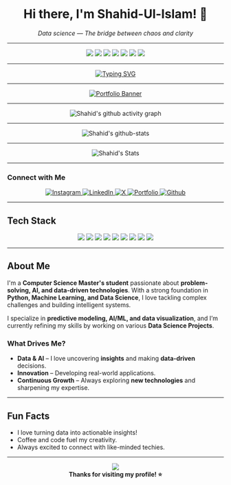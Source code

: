 <h1 align="center">Hi there, I'm Shahid-Ul-Islam! 👋</h1>

<p align="center"><i>Data science — The bridge between chaos and clarity</i></p>

---

<p align="center">
  <img src="https://img.shields.io/badge/Python-3677A9?style=for-the-badge&logo=python&logoColor=white"/>
  <img src="https://img.shields.io/badge/Machine%20Learning-FF6F00?style=for-the-badge&logo=scikit-learn&logoColor=white"/>
  <img src="https://img.shields.io/badge/Data%20Science-1A237E?style=for-the-badge"/>
  <img src="https://img.shields.io/badge/TensorFlow-FF6F00?style=for-the-badge&logo=TensorFlow&logoColor=white"/>
  <img src="https://img.shields.io/badge/Pandas-150458?style=for-the-badge&logo=Pandas&logoColor=white"/>
  <img src="https://img.shields.io/badge/Matplotlib-11557C?style=for-the-badge&logo=matplotlib&logoColor=white"/>
  <img src="https://img.shields.io/badge/SQL-4479A1?style=for-the-badge&logo=postgresql&logoColor=white"/>
</p>

---

<p align="center">
  <a href="https://github.com/Khanz9664"><img src="https://readme-typing-svg.herokuapp.com?size=24&center=true&vCenter=true&width=500&lines=Passionate+CS+Student;AI+and+ML+Enthusiast;Exploring+Data+Science" alt="Typing SVG" /></a>
</p>

---

<p align="center">
  <a href="https://khanz9664.github.io/portfolio" target="_blank">
    <img src="https://media.licdn.com/dms/image/v2/D5612AQGveoVHSzUXlw/article-cover_image-shrink_720_1280/article-cover_image-shrink_720_1280/0/1686439739259?e=2147483647&v=beta&t=6CAsp499Q8Z49vEnuQLpWQUuIhGe71Blbz2DA3uy09A" alt="Portfolio Banner">
  </a>
</p>

---

<p align="center">
  <img src="https://github-readme-activity-graph.vercel.app/graph?username=Khanz9664&theme=github-compact" alt="Shahid's github activity graph" />
</p>

---

<p align="center">
  <img src="https://stats.dooboo.io/api/github-stats-advanced?login=Khanz9664" alt="Shahid's github-stats" />
</p>

---

<p align="center">
  <img src="https://github-readme-stats.vercel.app/api?username=khanz9664&theme=vue-dark&show_icons=true&hide_border=true&count_private=true" alt="Shahid's Stats" />
</p>

---

### Connect with Me

<p align="center">
  <a href="https://instagram.com/shaddy9664">
    <img src="https://img.shields.io/badge/Instagram-%23E4405F.svg?logo=Instagram&logoColor=white" alt="Instagram"/>
  </a>
  <a href="https://linkedin.com/in/shahid-ul-islam-13650998">
    <img src="https://img.shields.io/badge/LinkedIn-%230077B5.svg?logo=linkedin&logoColor=white" alt="LinkedIn"/>
  </a>
  <a href="https://x.com/Shaddy9664">
    <img src="https://img.shields.io/badge/X-black.svg?logo=X&logoColor=white" alt="X"/>
  </a>
  <a href="https://khanz9664.github.io/portfolio/">
    <img src="https://img.shields.io/badge/Portfolio-green" alt="Portfolio"/>
  </a>
  <a href="https://github.com/Khanz9664">
    <img src="https://img.shields.io/badge/Github-red" alt="Github"/>
  </a>
</p>

---

## Tech Stack

<p align="center">
  <img src="https://img.shields.io/badge/Python-3776AB?style=for-the-badge&logo=python&logoColor=white"/>
  <img src="https://img.shields.io/badge/Numpy-013243?style=for-the-badge&logo=numpy&logoColor=white"/>
  <img src="https://img.shields.io/badge/Pandas-150458?style=for-the-badge&logo=pandas&logoColor=white"/>
  <img src="https://img.shields.io/badge/TensorFlow-FF6F00?style=for-the-badge&logo=tensorflow&logoColor=white"/>
  <img src="https://img.shields.io/badge/Scikit%20Learn-F7931E?style=for-the-badge&logo=scikit-learn&logoColor=white"/>
  <img src="https://img.shields.io/badge/Matplotlib-11557C?style=for-the-badge&logo=matplotlib&logoColor=white"/>
  <img src="https://img.shields.io/badge/SQL-4479A1?style=for-the-badge&logo=postgresql&logoColor=white"/>
  <img src="https://img.shields.io/badge/Markdown-000000?style=for-the-badge&logo=markdown&logoColor=white"/>
  <img src="https://img.shields.io/badge/Ubuntu-E95420?style=for-the-badge&logo=ubuntu&logoColor=white"/>
</p>

---

## About Me

I'm a **Computer Science Master's student** passionate about **problem-solving, AI, and data-driven technologies**. With a strong foundation in **Python, Machine Learning, and Data Science**, I love tackling complex challenges and building intelligent systems.

I specialize in **predictive modeling, AI/ML, and data visualization**, and I’m currently refining my skills by working on various **Data Science Projects**.

### What Drives Me?
- **Data & AI** – I love uncovering **insights** and making **data-driven** decisions.
- **Innovation** – Developing real-world applications.
- **Continuous Growth** – Always exploring **new technologies** and sharpening my expertise.

---
## Fun Facts
- I love turning data into actionable insights!
- Coffee and code fuel my creativity.
- Always excited to connect with like-minded techies.

---

<p align="center">
  <img src="https://capsule-render.vercel.app/api?type=waving&color=gradient&height=120&section=footer"/>
  <br>
  <b>Thanks for visiting my profile! ⭐️</b>
</p>
